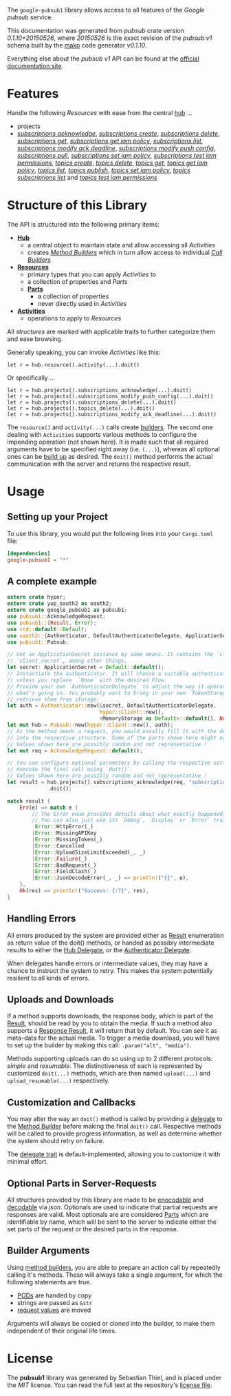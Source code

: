 <!---
DO NOT EDIT !
This file was generated automatically from 'src/mako/api/README.md.mako'
DO NOT EDIT !
-->
The `google-pubsub1` library allows access to all features of the *Google pubsub* service.

This documentation was generated from *pubsub* crate version *0.1.10+20150526*, where *20150526* is the exact revision of the *pubsub:v1* schema built by the [mako](http://www.makotemplates.org/) code generator *v0.1.10*.

Everything else about the *pubsub* *v1* API can be found at the
[official documentation site](https://cloud.google.com/pubsub/docs).
# Features

Handle the following *Resources* with ease from the central [hub](http://byron.github.io/google-apis-rs/google_pubsub1/struct.Pubsub.html) ... 

* projects
 * [*subscriptions acknowledge*](http://byron.github.io/google-apis-rs/google_pubsub1/struct.ProjectSubscriptionAcknowledgeCall.html), [*subscriptions create*](http://byron.github.io/google-apis-rs/google_pubsub1/struct.ProjectSubscriptionCreateCall.html), [*subscriptions delete*](http://byron.github.io/google-apis-rs/google_pubsub1/struct.ProjectSubscriptionDeleteCall.html), [*subscriptions get*](http://byron.github.io/google-apis-rs/google_pubsub1/struct.ProjectSubscriptionGetCall.html), [*subscriptions get iam policy*](http://byron.github.io/google-apis-rs/google_pubsub1/struct.ProjectSubscriptionGetIamPolicyCall.html), [*subscriptions list*](http://byron.github.io/google-apis-rs/google_pubsub1/struct.ProjectSubscriptionListCall.html), [*subscriptions modify ack deadline*](http://byron.github.io/google-apis-rs/google_pubsub1/struct.ProjectSubscriptionModifyAckDeadlineCall.html), [*subscriptions modify push config*](http://byron.github.io/google-apis-rs/google_pubsub1/struct.ProjectSubscriptionModifyPushConfigCall.html), [*subscriptions pull*](http://byron.github.io/google-apis-rs/google_pubsub1/struct.ProjectSubscriptionPullCall.html), [*subscriptions set iam policy*](http://byron.github.io/google-apis-rs/google_pubsub1/struct.ProjectSubscriptionSetIamPolicyCall.html), [*subscriptions test iam permissions*](http://byron.github.io/google-apis-rs/google_pubsub1/struct.ProjectSubscriptionTestIamPermissionCall.html), [*topics create*](http://byron.github.io/google-apis-rs/google_pubsub1/struct.ProjectTopicCreateCall.html), [*topics delete*](http://byron.github.io/google-apis-rs/google_pubsub1/struct.ProjectTopicDeleteCall.html), [*topics get*](http://byron.github.io/google-apis-rs/google_pubsub1/struct.ProjectTopicGetCall.html), [*topics get iam policy*](http://byron.github.io/google-apis-rs/google_pubsub1/struct.ProjectTopicGetIamPolicyCall.html), [*topics list*](http://byron.github.io/google-apis-rs/google_pubsub1/struct.ProjectTopicListCall.html), [*topics publish*](http://byron.github.io/google-apis-rs/google_pubsub1/struct.ProjectTopicPublishCall.html), [*topics set iam policy*](http://byron.github.io/google-apis-rs/google_pubsub1/struct.ProjectTopicSetIamPolicyCall.html), [*topics subscriptions list*](http://byron.github.io/google-apis-rs/google_pubsub1/struct.ProjectTopicSubscriptionListCall.html) and [*topics test iam permissions*](http://byron.github.io/google-apis-rs/google_pubsub1/struct.ProjectTopicTestIamPermissionCall.html)




# Structure of this Library

The API is structured into the following primary items:

* **[Hub](http://byron.github.io/google-apis-rs/google_pubsub1/struct.Pubsub.html)**
    * a central object to maintain state and allow accessing all *Activities*
    * creates [*Method Builders*](http://byron.github.io/google-apis-rs/google_pubsub1/trait.MethodsBuilder.html) which in turn
      allow access to individual [*Call Builders*](http://byron.github.io/google-apis-rs/google_pubsub1/trait.CallBuilder.html)
* **[Resources](http://byron.github.io/google-apis-rs/google_pubsub1/trait.Resource.html)**
    * primary types that you can apply *Activities* to
    * a collection of properties and *Parts*
    * **[Parts](http://byron.github.io/google-apis-rs/google_pubsub1/trait.Part.html)**
        * a collection of properties
        * never directly used in *Activities*
* **[Activities](http://byron.github.io/google-apis-rs/google_pubsub1/trait.CallBuilder.html)**
    * operations to apply to *Resources*

All *structures* are marked with applicable traits to further categorize them and ease browsing.

Generally speaking, you can invoke *Activities* like this:

```Rust,ignore
let r = hub.resource().activity(...).doit()
```

Or specifically ...

```ignore
let r = hub.projects().subscriptions_acknowledge(...).doit()
let r = hub.projects().subscriptions_modify_push_config(...).doit()
let r = hub.projects().subscriptions_delete(...).doit()
let r = hub.projects().topics_delete(...).doit()
let r = hub.projects().subscriptions_modify_ack_deadline(...).doit()
```

The `resource()` and `activity(...)` calls create [builders][builder-pattern]. The second one dealing with `Activities` 
supports various methods to configure the impending operation (not shown here). It is made such that all required arguments have to be 
specified right away (i.e. `(...)`), whereas all optional ones can be [build up][builder-pattern] as desired.
The `doit()` method performs the actual communication with the server and returns the respective result.

# Usage

## Setting up your Project

To use this library, you would put the following lines into your `Cargo.toml` file:

```toml
[dependencies]
google-pubsub1 = "*"
```

## A complete example

```Rust
extern crate hyper;
extern crate yup_oauth2 as oauth2;
extern crate google_pubsub1 as pubsub1;
use pubsub1::AcknowledgeRequest;
use pubsub1::{Result, Error};
use std::default::Default;
use oauth2::{Authenticator, DefaultAuthenticatorDelegate, ApplicationSecret, MemoryStorage};
use pubsub1::Pubsub;

// Get an ApplicationSecret instance by some means. It contains the `client_id` and 
// `client_secret`, among other things.
let secret: ApplicationSecret = Default::default();
// Instantiate the authenticator. It will choose a suitable authentication flow for you, 
// unless you replace  `None` with the desired Flow.
// Provide your own `AuthenticatorDelegate` to adjust the way it operates and get feedback about 
// what's going on. You probably want to bring in your own `TokenStorage` to persist tokens and
// retrieve them from storage.
let auth = Authenticator::new(&secret, DefaultAuthenticatorDelegate,
                              hyper::Client::new(),
                              <MemoryStorage as Default>::default(), None);
let mut hub = Pubsub::new(hyper::Client::new(), auth);
// As the method needs a request, you would usually fill it with the desired information
// into the respective structure. Some of the parts shown here might not be applicable !
// Values shown here are possibly random and not representative !
let mut req = AcknowledgeRequest::default();

// You can configure optional parameters by calling the respective setters at will, and
// execute the final call using `doit()`.
// Values shown here are possibly random and not representative !
let result = hub.projects().subscriptions_acknowledge(req, "subscription")
             .doit();

match result {
    Err(e) => match e {
        // The Error enum provides details about what exactly happened.
        // You can also just use its `Debug`, `Display` or `Error` traits
         Error::HttpError(_)
        |Error::MissingAPIKey
        |Error::MissingToken(_)
        |Error::Cancelled
        |Error::UploadSizeLimitExceeded(_, _)
        |Error::Failure(_)
        |Error::BadRequest(_)
        |Error::FieldClash(_)
        |Error::JsonDecodeError(_, _) => println!("{}", e),
    },
    Ok(res) => println!("Success: {:?}", res),
}

```
## Handling Errors

All errors produced by the system are provided either as [Result](http://byron.github.io/google-apis-rs/google_pubsub1/enum.Result.html) enumeration as return value of 
the doit() methods, or handed as possibly intermediate results to either the 
[Hub Delegate](http://byron.github.io/google-apis-rs/google_pubsub1/trait.Delegate.html), or the [Authenticator Delegate](http://byron.github.io/google-apis-rs/google_pubsub1/../yup-oauth2/trait.AuthenticatorDelegate.html).

When delegates handle errors or intermediate values, they may have a chance to instruct the system to retry. This 
makes the system potentially resilient to all kinds of errors.

## Uploads and Downloads
If a method supports downloads, the response body, which is part of the [Result](http://byron.github.io/google-apis-rs/google_pubsub1/enum.Result.html), should be
read by you to obtain the media.
If such a method also supports a [Response Result](http://byron.github.io/google-apis-rs/google_pubsub1/trait.ResponseResult.html), it will return that by default.
You can see it as meta-data for the actual media. To trigger a media download, you will have to set up the builder by making
this call: `.param("alt", "media")`.

Methods supporting uploads can do so using up to 2 different protocols: 
*simple* and *resumable*. The distinctiveness of each is represented by customized 
`doit(...)` methods, which are then named `upload(...)` and `upload_resumable(...)` respectively.

## Customization and Callbacks

You may alter the way an `doit()` method is called by providing a [delegate](http://byron.github.io/google-apis-rs/google_pubsub1/trait.Delegate.html) to the 
[Method Builder](http://byron.github.io/google-apis-rs/google_pubsub1/trait.CallBuilder.html) before making the final `doit()` call. 
Respective methods will be called to provide progress information, as well as determine whether the system should 
retry on failure.

The [delegate trait](http://byron.github.io/google-apis-rs/google_pubsub1/trait.Delegate.html) is default-implemented, allowing you to customize it with minimal effort.

## Optional Parts in Server-Requests

All structures provided by this library are made to be [enocodable](http://byron.github.io/google-apis-rs/google_pubsub1/trait.RequestValue.html) and 
[decodable](http://byron.github.io/google-apis-rs/google_pubsub1/trait.ResponseResult.html) via *json*. Optionals are used to indicate that partial requests are responses 
are valid.
Most optionals are are considered [Parts](http://byron.github.io/google-apis-rs/google_pubsub1/trait.Part.html) which are identifiable by name, which will be sent to 
the server to indicate either the set parts of the request or the desired parts in the response.

## Builder Arguments

Using [method builders](http://byron.github.io/google-apis-rs/google_pubsub1/trait.CallBuilder.html), you are able to prepare an action call by repeatedly calling it's methods.
These will always take a single argument, for which the following statements are true.

* [PODs][wiki-pod] are handed by copy
* strings are passed as `&str`
* [request values](http://byron.github.io/google-apis-rs/google_pubsub1/trait.RequestValue.html) are moved

Arguments will always be copied or cloned into the builder, to make them independent of their original life times.

[wiki-pod]: http://en.wikipedia.org/wiki/Plain_old_data_structure
[builder-pattern]: http://en.wikipedia.org/wiki/Builder_pattern
[google-go-api]: https://github.com/google/google-api-go-client

# License
The **pubsub1** library was generated by Sebastian Thiel, and is placed 
under the *MIT* license.
You can read the full text at the repository's [license file][repo-license].

[repo-license]: https://github.com/Byron/google-apis-rs/LICENSE.md
